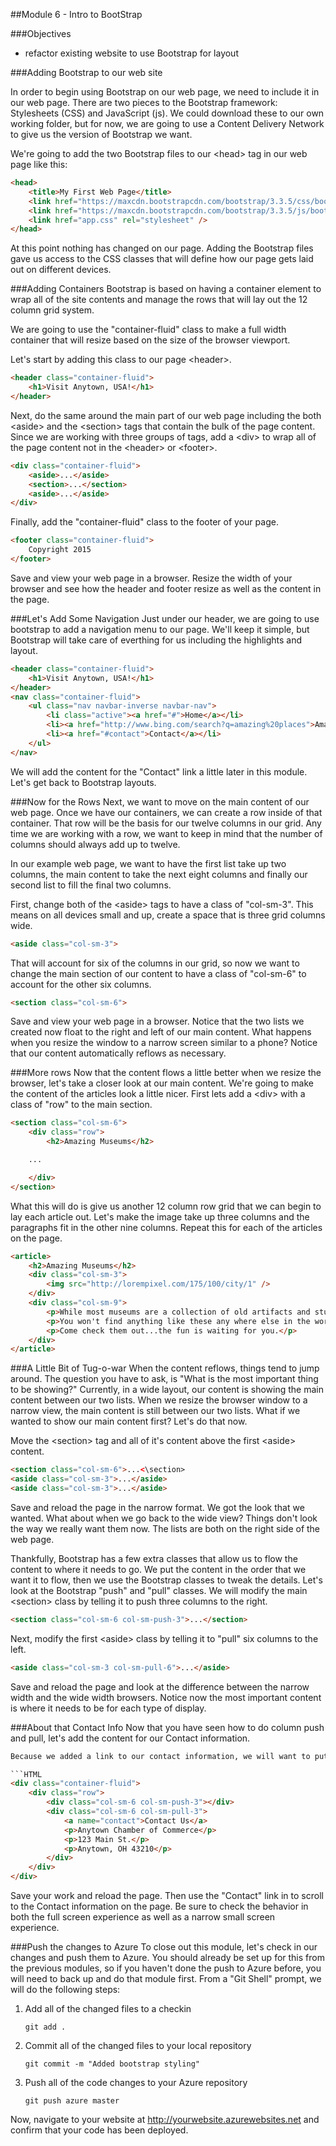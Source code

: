 ﻿##Module 6 - Intro to BootStrap

###Objectives
 - refactor existing website to use Bootstrap for layout

###Adding Bootstrap to our web site

In order to begin using Bootstrap on our web page, we need to include it in our web page. There are two pieces to the Bootstrap framework: Stylesheets (CSS) and JavaScript (js). We could download these to our own working folder, but for now, we are going to use a Content Delivery Network to give us the version of Bootstrap we want.

We're going to add the two Bootstrap files to our \<head> tag in our web page like this:

```HTML
<head>
	<title>My First Web Page</title>
	<link href="https://maxcdn.bootstrapcdn.com/bootstrap/3.3.5/css/bootstrap.min.css" rel="stylesheet" />
	<link href="https://maxcdn.bootstrapcdn.com/bootstrap/3.3.5/js/bootstrap.min.jss" rel="text/javascript" />
	<link href="app.css" rel="stylesheet" />
</head>

```

At this point nothing has changed on our page. Adding the Bootstrap files gave us access to the CSS classes that will define how our page gets laid out on different devices.

###Adding Containers
Bootstrap is based on having a container element to wrap all of the site contents and manage the rows that will lay out the 12 column grid system.

We are going to use the "container-fluid" class to make a full width container that will resize based on the size of the browser viewport.

Let's start by adding this class to our page \<header>.

```HTML
<header class="container-fluid">
	<h1>Visit Anytown, USA!</h1>
</header>
```

Next, do the same around the main part of our web page including the both \<aside> and the \<section> tags that contain the bulk of the page content. Since we are working with three groups of tags, add a \<div> to wrap all of the page content not in the \<header> or \<footer>.

```HTML
<div class="container-fluid">
	<aside>...</aside>
	<section>...</section>
	<aside>...</aside>
</div>
```

Finally, add the "container-fluid" class to the footer of your page.

```HTML
<footer class="container-fluid">
	Copyright 2015
</footer>
```

Save and view your web page in a browser. Resize the width of your browser and see how the header and footer resize as well as the content in the page.

###Let's Add Some Navigation
Just under our header, we are going to use bootstrap to add a navigation menu to our page. We'll keep it simple, but Bootstrap will take care of everthing for us including the highlights and layout.

```HTML
<header class="container-fluid">
	<h1>Visit Anytown, USA!</h1>
</header>
<nav class="container-fluid">
	<ul class="nav navbar-inverse navbar-nav">
		<li class="active"><a href="#">Home</a></li>
		<li><a href="http://www.bing.com/search?q=amazing%20places">Amazing Places</a></li>
		<li><a href="#contact">Contact</a></li>
	</ul>
</nav>
````
We will add the content for the "Contact" link a little later in this module. Let's get back to Bootstrap layouts.

###Now for the Rows
Next, we want to move on the main content of our web page. Once we have our containers, we can create a row inside of that container. That row will be the basis for our twelve columns in our grid. Any time we are working with a row, we want to keep in mind that the number of columns should always add up to twelve.

In our example web page, we want to have the first list take up two columns, the main content to take the next eight columns and finally our second list to fill the final two columns.

First, change both of the \<aside> tags to have a class of "col-sm-3". This means on all devices small and up, create a space that is three grid columns wide.

```HTML
<aside class="col-sm-3">
```
That will account for six of the columns in our grid, so now we want to change the main section of our content to have a class of "col-sm-6" to account for the other six columns.

```HTML
<section class="col-sm-6">
```

Save and view your web page in a browser. Notice that the two lists we created now float to the right and left of our main content. What happens when you resize the window to a narrow screen similar to a phone? Notice that our content automatically reflows as necessary.

###More rows
Now that the content flows a little better when we resize the browser, let's take a closer look at our main content.
We're going to make the content of the articles look a little nicer. First lets add a \<div> with a class of "row" to the main section.

```HTML
<section class="col-sm-6">
	<div class="row">
		<h2>Amazing Museums</h2>

	...

	</div>
</section>
```

What this will do is give us another 12 column row grid that we can begin to lay each article out. Let's make the image take up three columns and the paragraphs fit in the other nine columns. Repeat this for each of the articles on the page.

```HTML
<article>
	<h2>Amazing Museums</h2>
	<div class="col-sm-3">
		<img src="http://lorempixel.com/175/100/city/1" />
	</div>
	<div class="col-sm-9">
		<p>While most museums are a collection of old artifacts and stuff that no one is really interested in seeing, our musuems are the best of the best.</p>
		<p>You won't find anything like these any where else in the world. Our museums rival that of our closest competitors	including the Museum of Bad Art, the Paris Sewers Musuem and the Museum of Broken Relationships.</p>
		<p>Come check them out...the fun is waiting for you.</p>
	</div>
</article>

```

###A Little Bit of Tug-o-war
When the content reflows, things tend to jump around. The question you have to ask, is "What is the most important thing to be showing?" Currently, in a wide layout, our content is showing the main content between our two lists. When we resize the browser window to a narrow view, the main content is still between our two lists. What if we wanted to show our main content first? Let's do that now.

Move the \<section> tag and all of it's content above the first \<aside> content.

```HTML
<section class="col-sm-6">...<\section>
<aside class="col-sm-3">...</aside>
<aside class="col-sm-3">...</aside>
```

Save and reload the page in the narrow format. We got the look that we wanted. What about when we go back to the wide view? Things don't look the way we really want them now. The lists are both on the right side of the web page.

Thankfully, Bootstrap has a few extra classes that allow us to flow the content to where it needs to go. We put the content in the order that we want it to flow, then we use the Bootstrap classes to tweak the details. Let's look at the Bootstrap "push" and "pull" classes.
We will modify the main \<section> class by telling it to push three columns to the right.

```HTML
<section class="col-sm-6 col-sm-push-3">...</section>
```

Next, modify the first \<aside> class by telling it to "pull" six columns to the left.

```HTML
<aside class="col-sm-3 col-sm-pull-6">...</aside>
```

Save and reload the page and look at the difference between the narrow width and the wide width browsers. Notice now the most important content is where it needs to be for each type of display.

###About that Contact Info
Now that you have seen how to do column push and pull, let's add the content for our Contact information.

```HTML
Because we added a link to our contact information, we will want to put in some HTML for that at the bottom of our page. Notice that putting the "name" attribute on the \<a> tag it becomes a hyperlink that I can quickly forward a user to.

```HTML
<div class="container-fluid">
	<div class="row">
		<div class="col-sm-6 col-sm-push-3"></div>
		<div class="col-sm-6 col-sm-pull-3">
			<a name="contact">Contact Us</a>
			<p>Anytown Chamber of Commerce</p>
			<p>123 Main St.</p>
			<p>Anytown, OH 43210</p>
		</div>
	</div>
</div>
```

Save your work and reload the page. Then use the "Contact" link in to scroll to the Contact information on the page. Be sure to check the behavior in both the full screen experience as well as a narrow small screen experience.

###Push the changes to Azure
To close out this module, let's check in our changes and push them to Azure. You should already be set up for this from the previous modules, so if you haven't done the push to Azure before, you will need to back up and do that module first.
From a "Git Shell" prompt, we will do the following steps:

 1. Add all of the changed files to a checkin
	
	````
	git add .
	````
 2. Commit all of the changed files to your local repository

	````
	git commit -m "Added bootstrap styling"
	````
 3. Push all of the code changes to your Azure repository

	````
	git push azure master
	````

Now, navigate to your website at http://yourwebsite.azurewebsites.net and confirm that your code has been deployed.
